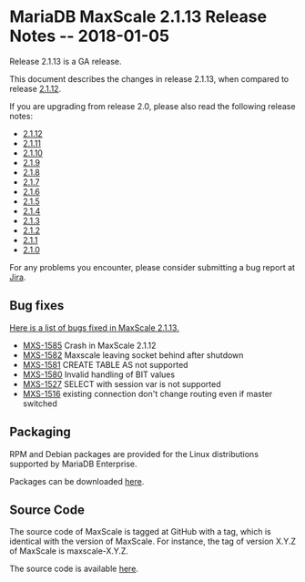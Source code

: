 # MariaDB MaxScale 2.1.13 Release Notes  -- 2018-01-05

Release 2.1.13 is a GA release.

This document describes the changes in release 2.1.13, when compared
to release [2.1.12](MaxScale-2.1.12-Release-Notes.md).

If you are upgrading from release 2.0, please also read the following
release notes:

* [2.1.12](./MaxScale-2.1.12-Release-Notes.md)
* [2.1.11](./MaxScale-2.1.11-Release-Notes.md)
* [2.1.10](./MaxScale-2.1.10-Release-Notes.md)
* [2.1.9](./MaxScale-2.1.9-Release-Notes.md)
* [2.1.8](./MaxScale-2.1.8-Release-Notes.md)
* [2.1.7](./MaxScale-2.1.7-Release-Notes.md)
* [2.1.6](./MaxScale-2.1.6-Release-Notes.md)
* [2.1.5](./MaxScale-2.1.5-Release-Notes.md)
* [2.1.4](./MaxScale-2.1.4-Release-Notes.md)
* [2.1.3](./MaxScale-2.1.3-Release-Notes.md)
* [2.1.2](./MaxScale-2.1.2-Release-Notes.md)
* [2.1.1](./MaxScale-2.1.1-Release-Notes.md)
* [2.1.0](./MaxScale-2.1.0-Release-Notes.md)

For any problems you encounter, please consider submitting a bug report at
[Jira](https://jira.mariadb.org).

## Bug fixes

[Here is a list of bugs fixed in MaxScale 2.1.13.](https://jira.mariadb.org/issues/?jql=project%20%3D%20MXS%20AND%20issuetype%20%3D%20Bug%20AND%20status%20%3D%20Closed%20AND%20fixVersion%20%3D%202.1.13)

* [MXS-1585](https://jira.mariadb.org/browse/MXS-1585) Crash in MaxScale 2.1.12
* [MXS-1582](https://jira.mariadb.org/browse/MXS-1582) Maxscale leaving socket behind after shutdown
* [MXS-1581](https://jira.mariadb.org/browse/MXS-1581) CREATE TABLE AS not supported
* [MXS-1580](https://jira.mariadb.org/browse/MXS-1580) Invalid handling of BIT values
* [MXS-1527](https://jira.mariadb.org/browse/MXS-1527) SELECT with session var is not supported
* [MXS-1516](https://jira.mariadb.org/browse/MXS-1516) existing connection don't change routing even if master switched

## Packaging

RPM and Debian packages are provided for the Linux distributions supported by
MariaDB Enterprise.

Packages can be downloaded [here](https://mariadb.com/resources/downloads).

## Source Code

The source code of MaxScale is tagged at GitHub with a tag, which is identical
with the version of MaxScale. For instance, the tag of version X.Y.Z of MaxScale
is maxscale-X.Y.Z.

The source code is available [here](https://github.com/mariadb-corporation/MaxScale).
